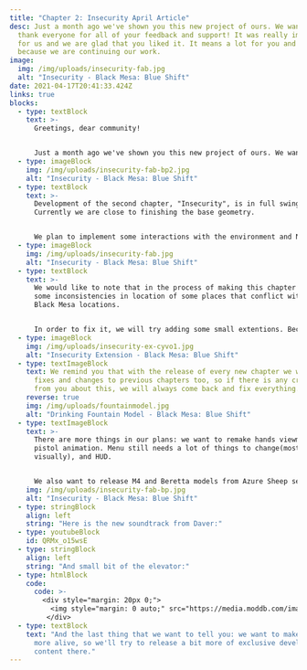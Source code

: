 ```yaml
---
title: "Chapter 2: Insecurity April Article"
desc: Just a month ago we've shown you this new project of ours. We want to
  thank everyone for all of your feedback and support! It was really important
  for us and we are glad that you liked it. It means a lot for you and us,
  because we are continuing our work.
image:
  img: /img/uploads/insecurity-fab.jpg
  alt: "Insecurity - Black Mesa: Blue Shift"
date: 2021-04-17T20:41:33.424Z
links: true
blocks:
  - type: textBlock
    text: >-
      Greetings, dear community!


      Just a month ago we've shown you this new project of ours. We want to thank everyone for all of your feedback and support! It was really important for us and we are glad that you liked it. It means a lot for you and us, because we are continuing our work.
  - type: imageBlock
    img: /img/uploads/insecurity-fab-bp2.jpg
    alt: "Insecurity - Black Mesa: Blue Shift"
  - type: textBlock
    text: >-
      Development of the second chapter, "Insecurity", is in full swing now.
      Currently we are close to finishing the base geometry. 


      We plan to implement some interactions with the environment and NPCs. Thanks to the help from Crowbar Collective's voice actors, we will now be able to bring a lot of new guard and male scientists lines and scripted scenes!
  - type: imageBlock
    img: /img/uploads/insecurity-fab.jpg
    alt: "Insecurity - Black Mesa: Blue Shift"
  - type: textBlock
    text: >-
      We would like to note that in the process of making this chapter we found
      some inconsistencies in location of some places that conflict with the
      Black Mesa locations. 


      In order to fix it, we will try adding some small extentions. Because of that, we would like to hear your opinion on such actions. You can see a screenshot of one of those new places there:
  - type: imageBlock
    img: /img/uploads/insecurity-ex-cyvo1.jpg
    alt: "Insecurity Extension - Black Mesa: Blue Shift"
  - type: textImageBlock
    text: We remind you that with the release of every new chapter we will release
      fixes and changes to previous chapters too, so if there is any criticism
      from you about this, we will always come back and fix everything.
    reverse: true
    img: /img/uploads/fountainmodel.jpg
    alt: "Drinking Fountain Model - Black Mesa: Blue Shift"
  - type: textImageBlock
    text: >-
      There are more things in our plans: we want to remake hands viewmodel and
      pistol animation. Menu still needs a lot of things to change(mostly
      visually), and HUD. 


      We also want to release M4 and Beretta models from Azure Sheep separately, as they were requested by a lot of you.
    img: /img/uploads/insecurity-fab-bp.jpg
    alt: "Insecurity - Black Mesa: Blue Shift"
  - type: stringBlock
    align: left
    string: "Here is the new soundtrack from Daver:"
  - type: youtubeBlock
    id: QRMx_o15wsE
  - type: stringBlock
    align: left
    string: "And small bit of the elevator:"
  - type: htmlBlock
    code:
      code: >-
        <div style="margin: 20px 0;">
          <img style="margin: 0 auto;" src="https://media.moddb.com/images/members/5/4214/4213492/profile/bselevfix.gif" alt="Insecurity - Black Mesa: Blue Shift" title="Insecurity - Black Mesa: Blue Shift">
         </div> 
  - type: textBlock
    text: "And the last thing that we want to tell you: we want to make our Patreon
      more alive, so we'll try to release a bit more of exclusive development
      content there."
---
```

